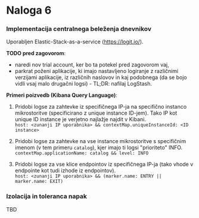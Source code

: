 # Naloga 6

### Implementacija centralnega beleženja dnevnikov
Uporabljen Elastic-Stack-as-a-service (https://logit.io/).  

**TODO pred zagovorom**:  
- naredi nov trial account, ker bo ta potekel pred zagovorom vaj,  
- parkrat poženi aplikacije, ki imajo nastavljeno logiranje z 
različnimi verzijami aplikacije, iz različnih naslovov in kaj podobnega
(da se bojo vidli vsaj malo drugačni logsi) - TL;DR: nafilaj LogStash.

**Primeri poizvedb (Kibana Query Language)**:
1. Pridobi logse za zahtevke iz specifičnega IP-ja na specifično instanco mikrostoritve
(specificirano z unique instance ID-jem). Tako IP kot unique ID instance je 
verjetno najlažje najdit v Kibani.  
`host: <zunanji IP uporabnika> && contextMap.uniqueInstanceId: <ID instance>`  

2. Pridobi logse za zahtevke na vse instance mikrostoritve s specifičnim imenom 
(v tem primeru `catalog`), kjer imajo ti logsi "prioriteto" INFO.  
`contextMap.applicationName: catalog && level: INFO`  

3. Pridobi logse za vse klice endpointov iz specifičnega IP-ja 
(tako vhode v endpointe kot tudi izhode iz endpointov).  
`host: <zunanji IP uporabnika> && (marker.name: ENTRY || marker.name: EXIT)`  


### Izolacija in toleranca napak  
TBD